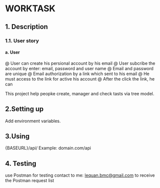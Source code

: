 # WORKTASK

## 1. Description
### 1.1. User story
#### a. User
@ User can create his persional account by his email
@ User subcribe the account by enter: email, password and user name
@ Email and password are unique
@ Email authorization by a link which sent to his email
@ He must access to the link for active his account
@ After the click the link, he can 

This project help peopke create, manager and check tasts via tree model.

## 2.Setting up

Add environment variables.

## 3.Using

{BASEURL}/api/
Example: domain.com/api

## 4. Testing
use Postman for testing
contact to me: lequan.bmc@gmail.com to receive the Postman request list
